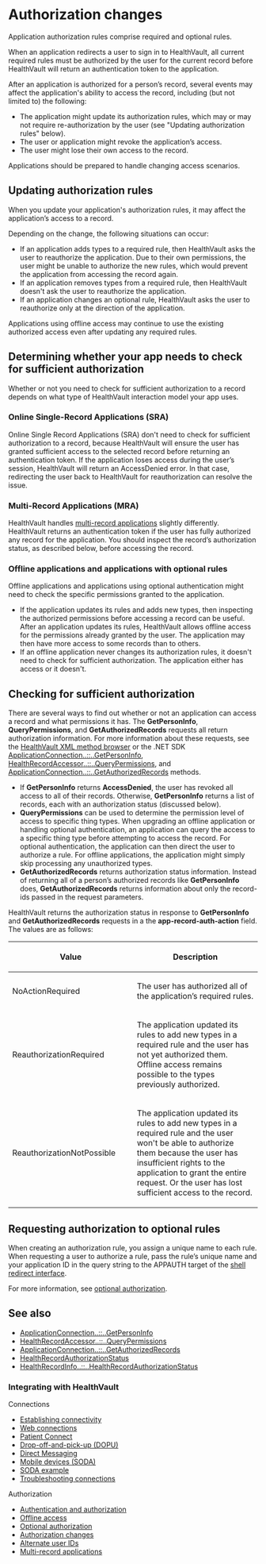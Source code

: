 Authorization changes
=====================

Application authorization rules comprise required and optional rules.

When an application redirects a user to sign in to HealthVault, all current required rules must be authorized by the user for the current record before HealthVault will return an authentication token to the application.

After an application is authorized for a person’s record, several events may affect the application's ability to access the record, including (but not limited to) the following:

-   The application might update its authorization rules, which may or may not require re-authorization by the user (see "Updating authorization rules" below).
-   The user or application might revoke the application’s access.
-   The user might lose their own access to the record.

Applications should be prepared to handle changing access scenarios.

Updating authorization rules
----------------------------

When you update your application's authorization rules, it may affect the application’s access to a record.

Depending on the change, the following situations can occur:

-   If an application adds types to a required rule, then HealthVault asks the user to reauthorize the application. Due to their own permissions, the user might be unable to authorize the new rules, which would prevent the application from accessing the record again.
-   If an application removes types from a required rule, then HealthVault doesn't ask the user to reauthorize the application.
-   If an application changes an optional rule, HealthVault asks the user to reauthorize only at the direction of the application.

Applications using offline access may continue to use the existing authorized access even after updating any required rules.

Determining whether your app needs to check for sufficient authorization
------------------------------------------------------------------------

Whether or not you need to check for sufficient authorization to a record depends on what type of HealthVault interaction model your app uses.

### Online Single-Record Applications (SRA)

Online Single Record Applications (SRA) don't need to check for sufficient authorization to a record, because HealthVault will ensure the user has granted sufficient access to the selected record before returning an authentication token. If the application loses access during the user’s session, HealthVault will return an AccessDenied error. In that case, redirecting the user back to HealthVault for reauthorization can resolve the issue.

### Multi-Record Applications (MRA)

HealthVault handles <a href="multi-record-applications.md" id="PageContent_14080_2">multi-record applications</a> slightly differently. HealthVault returns an authentication token if the user has fully authorized any record for the application. You should inspect the record’s authorization status, as described below, before accessing the record.

### Offline applications and applications with optional rules

Offline applications and applications using optional authentication might need to check the specific permissions granted to the application.

-   If the application updates its rules and adds new types, then inspecting the authorized permissions before accessing a record can be useful. After an application updates its rules, HealthVault allows offline access for the permissions already granted by the user. The application may then have more access to some records than to others.
-   If an offline application never changes its authorization rules, it doesn't need to check for sufficient authorization. The application either has access or it doesn't.

Checking for sufficient authorization
-------------------------------------

There are several ways to find out whether or not an application can access a record and what permissions it has. The **GetPersonInfo**, **QueryPermissions**, and **GetAuthorizedRecords** requests all return authorization information. For more information about these requests, see the [HealthVault XML method browser](http://developer.healthvault.com/pages/methods/methods.aspx) or the .NET SDK [ApplicationConnection<span class="languageSpecificText" xmlns="http://www.w3.org/1999/xhtml"><span class="cs">.</span><span class="vb">.</span><span class="cpp">::</span><span class="nu">.</span><span class="fs">.</span></span>GetPersonInfo](https://msdn.microsoft.com/en-us/library/microsoft.health.applicationconnection.getpersoninfo.aspx), [HealthRecordAccessor<span class="languageSpecificText" xmlns="http://www.w3.org/1999/xhtml"><span class="cs">.</span><span class="vb">.</span><span class="cpp">::</span><span class="nu">.</span><span class="fs">.</span></span>QueryPermissions](https://msdn.microsoft.com/en-us/library/microsoft.health.healthrecordaccessor.querypermissions.aspx), and [ApplicationConnection<span class="languageSpecificText" xmlns="http://www.w3.org/1999/xhtml"><span class="cs">.</span><span class="vb">.</span><span class="cpp">::</span><span class="nu">.</span><span class="fs">.</span></span>GetAuthorizedRecords](https://msdn.microsoft.com/en-us/library/microsoft.health.applicationconnection.getauthorizedrecords.aspx) methods.

-   If **GetPersonInfo** returns **AccessDenied**, the user has revoked all access to all of their records. Otherwise, **GetPersonInfo** returns a list of records, each with an authorization status (discussed below).
-   **QueryPermissions** can be used to determine the permission level of access to specific thing types. When upgrading an offline application or handling optional authentication, an application can query the access to a specific thing type before attempting to access the record. For optional authentication, the application can then direct the user to authorize a rule. For offline applications, the application might simply skip processing any unauthorized types.
-   **GetAuthorizedRecords** returns authorization status information. Instead of returning all of a person’s authorized records like **GetPersonInfo** does, **GetAuthorizedRecords** returns information about only the record-ids passed in the request parameters.

HealthVault returns the authorization status in response to **GetPersonInfo** and **GetAuthorizedRecords** requests in a the **app-record-auth-action** field. The values are as follows:

<table>
<colgroup>
<col width="50%" />
<col width="50%" />
</colgroup>
<thead>
<tr class="header">
<th><p>Value</p></th>
<th><p>Description</p></th>
</tr>
</thead>
<tbody>
<tr class="odd">
<td><p>NoActionRequired</p></td>
<td><p>The user has authorized all of the application’s required rules.</p></td>
</tr>
<tr class="even">
<td><p>ReauthorizationRequired</p></td>
<td><p>The application updated its rules to add new types in a required rule and the user has not yet authorized them. Offline access remains possible to the types previously authorized.</p></td>
</tr>
<tr class="odd">
<td><p>ReauthorizationNotPossible</p></td>
<td><p>The application updated its rules to add new types in a required rule and the user won't be able to authorize them because the user has insufficient rights to the application to grant the entire request. Or the user has lost sufficient access to the record.</p></td>
</tr>
</tbody>
</table>

Requesting authorization to optional rules
------------------------------------------

When creating an authorization rule, you assign a unique name to each rule. When requesting a user to authorize a rule, pass the rule’s unique name and your application ID in the query string to the APPAUTH target of the <a href="shell-redirect-interface.md" id="PageContent_14080_3">shell redirect interface</a>.

For more information, see <a href="optional-authorization.md" id="PageContent_14080_4">optional authorization</a>.

See also
--------

-   [ApplicationConnection<span class="languageSpecificText" xmlns="http://www.w3.org/1999/xhtml"><span class="cs">.</span><span class="vb">.</span><span class="cpp">::</span><span class="nu">.</span><span class="fs">.</span></span>GetPersonInfo](https://msdn.microsoft.com/en-us/library/microsoft.health.applicationconnection.getpersoninfo.aspx)
-   [HealthRecordAccessor<span class="languageSpecificText" xmlns="http://www.w3.org/1999/xhtml"><span class="cs">.</span><span class="vb">.</span><span class="cpp">::</span><span class="nu">.</span><span class="fs">.</span></span>QueryPermissions](https://msdn.microsoft.com/en-us/library/microsoft.health.healthrecordaccessor.querypermissions.aspx)
-   [ApplicationConnection<span class="languageSpecificText" xmlns="http://www.w3.org/1999/xhtml"><span class="cs">.</span><span class="vb">.</span><span class="cpp">::</span><span class="nu">.</span><span class="fs">.</span></span>GetAuthorizedRecords](https://msdn.microsoft.com/en-us/library/microsoft.health.applicationconnection.getauthorizedrecords.aspx)
-   [HealthRecordAuthorizationStatus](https://msdn.microsoft.com/en-us/library/microsoft.health.healthrecordauthorizationstatus.aspx)
-   [HealthRecordInfo<span class="languageSpecificText" xmlns="http://www.w3.org/1999/xhtml"><span class="cs">.</span><span class="vb">.</span><span class="cpp">::</span><span class="nu">.</span><span class="fs">.</span></span>HealthRecordAuthorizationStatus](https://msdn.microsoft.com/en-us/library/microsoft.health.healthrecordinfo.healthrecordauthorizationstatus.aspx)

### Integrating with HealthVault

Connections

-   <a href="connectivity.md" id="RightRailLinkListSection_14080_18">Establishing connectivity</a>
-   <a href="web-connectivity.md" id="RightRailLinkListSection_14080_10">Web connections</a>
-   <a href="patient-connect.md" id="RightRailLinkListSection_14080_11">Patient Connect</a>
-   <a href="dopu.md" id="RightRailLinkListSection_14080_12">Drop-off-and-pick-up (DOPU)</a>
-   <a href="direct-messaging.md" id="RightRailLinkListSection_14080_13">Direct Messaging</a>
-   <a href="mobile-devices.md" id="RightRailLinkListSection_14080_21">Mobile devices (SODA)</a>
-   <a href="soda-walkthrough.md" id="RightRailLinkListSection_14080_22">SODA example</a>
-   <a href="connection-troubleshooting.md" id="RightRailLinkListSection_14080_19">Troubleshooting connections</a>

Authorization

-   <a href="authentication-and-authorization.md" id="RightRailLinkListSection_14080_14">Authentication and authorization</a>
-   <a href="offline-access.md" id="RightRailLinkListSection_14080_15">Offline access</a>
-   <a href="optional-authorization.md" id="RightRailLinkListSection_14080_16">Optional authorization</a>
-   <a href="authorization-changes.md" id="RightRailLinkListSection_14080_17">Authorization changes</a>
-   <a href="alternate-user-identifiers.md" id="RightRailLinkListSection_14080_20">Alternate user IDs</a>
-   <a href="multi-record-applications.md" id="RightRailLinkListSection_14080_23">Multi-record applications</a>

